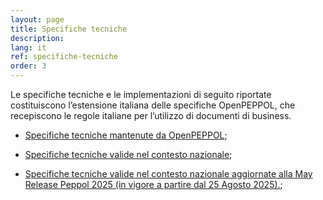 ```yaml
---
layout: page
title: Specifiche tecniche
description:
lang: it
ref: specifiche-tecniche
order: 3
---
```


Le specifiche tecniche e le implementazioni di seguito riportate costituiscono l’estensione italiana delle specifiche OpenPEPPOL, che recepiscono le regole italiane per l’utilizzo di documenti di business.

- <a aria-label="Peppol.eu - Specifiche tecniche mantenute da OpenPEPPOL - Collegamento a sito esterno" title="Collegamento a sito esterno" href="https://peppol.org/documentation/" target="_blank">Specifiche tecniche mantenute da OpenPEPPOL</a>;

- <a aria-label="Specifiche tecniche valide nel contesto nazionale" title="Specifiche tecniche valide nel contesto nazionale" href="https://peppol-docs.agid.gov.it/docs/my_index.jsp" target="_blank">Specifiche tecniche valide nel contesto nazionale</a>;

- <a aria-label="Specifiche tecniche valide nel contesto nazionale aggiornate alla May Release Peppol 2025 (in vigore a partire dal 25 Agosto 2025)." title="Specifiche tecniche valide nel contesto nazionale aggiornate alla May Release Peppol 2025 (in vigore a partire dal 25 Agosto 2025)." href="https://peppol-docs.agid.gov.it/docs-next-release/" target="_blank">Specifiche tecniche valide nel contesto nazionale aggiornate alla May Release Peppol 2025 (in vigore a partire dal 25 Agosto 2025).</a>;
